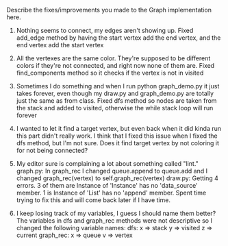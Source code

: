 Describe the fixes/improvements you made to the Graph implementation here.

1. Nothing seems to connect, my edges aren't showing up.
Fixed add_edge method by having the start vertex add the end vertex, and the end vertex add the start vertex

2. All the vertexes are the same color. They're supposed to be different colors if they're not connected, and right now none of them are.
Fixed find_components method so it checks if the vertex is not in visited

3. Sometimes I do something and when I run python graph_demo.py it just takes forever, even though my draw.py and graph_demo.py are totally just the same as from class.
Fixed dfs method so nodes are taken from the stack and added to visited, otherwise the while stack loop will run forever

4. I wanted to let it find a target vertex, but even back when it did kinda run this part didn't really work.
I think that I fixed this issue when I fixed the dfs method, but I'm not sure. Does it find target vertex by not coloring it for not being connected?

5. My editor sure is complaining a lot about something called "lint."
graph.py: In graph_rec I changed queue.append to queue.add and I changed graph_rec(vertex) to self.graph_rec(vertex)
draw.py: Getting 4 errors. 3 of them are Instance of 'Instance' has no 'data_source' member. 1 is Instance of 'List' has no 'append' member. Spent time trying to fix this and will come back later if I have time.

6. I keep losing track of my variables, I guess I should name them better?
The variables in dfs and graph_rec methods were not descriptive so I changed the following variable names:
dfs:
x => stack
y => visited
z => current
graph_rec:
x => queue
v => vertex
